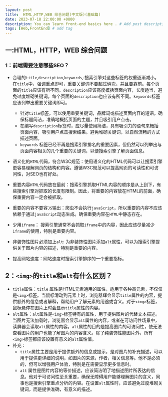 ```yaml
---
layout: post
title:  HTML,HTTP,WEB 综合问题(中文版)(基础篇)
date: 2023-07-18 22:00:00 +0800
description: You can learn front-end basics here . # Add post description (optional)
tags: [Web,FrontEnd] # add tag
---
```


## 一:HTML，HTTP，WEB 综合问题
### 1：前端需要注意哪些SEO？
+ 合理的`title`,`description`,`keywords`,:搜索引擎对这些标签的权重逐渐减小。在`title`中，强调重点即可，重要关键词不要超过俩次，并且要靠前。每个页面的`title`应该有所不同。`description`应该高度概括页面内容，长度适当，避免过度堆砌关键词。每个页面的`description`也应该有所不同。`keywords`标签应该列举出重要关键词即可。

    - 针对`title`标签，可以使用重要关键词，品牌词或描述页面内容的短语。确保标题简洁，准确地概括页面的主题，并且吸引用户点击。
    - 在编写`description`标签时，应尽量使用简洁，具有吸引力的语句来概括页面内容，吸引用户点击搜索结果。避免堆砌关键词，以自然流畅的方式描述页面。
    - `keywords` 标签已经不再是搜索引擎排名的重要因素，但仍然可以列举出与页面内容相关的几个重要的关键词，以便搜索引擎了解页面信息。

+ 语义化的`HTML`代码，符合W3C规范：使用语义化的HTML代码可以让搜索引擎更容易理解网页的结构和内容。遵循W3C规范可以提高网页的可读性和可访问性，对SEO也有好处。
+ 重要内容`HTML`代码放在最前：搜索引擎抓取HTML内容的顺序是从上到下，有些搜索引擎对抓取的长度有限制。因此，将重要的内容放在HTML的前面，确保重要内容一定会被抓取。
+ 重要的内容不要容`JS`输出：爬虫不会执行`javaScript`，所以重要的内容不应该依赖于通过`javaScript`动态生成。确保重要内容在`HTML`中静态存在。
+ 少用`iframe`： 搜索引擎通常不会抓取`iframe`中的内容，因此应该尽量减少`iframe`的使用，特别是重要内容。
+ 非装饰性图片必须加上`alt`: 为非装饰性图片添加`alt`属性，可以为搜索引擎提供关于图片内容的描述，特别是重要的内容。
+ 提高网站速度：网站速度时搜索引擎排序的一个重要指标。

## 2：`<img>`的`title`和`alt`有什么区别？
+ `title`属性：`title` 属性是HTML元素通用的属性，适用于各种高元素，不仅仅是`<img>`标签。当鼠标滑动到元素上时，浏览器辉会显示`title`属性的内容，提供额外的信息或者解释，帮助用户了解元素的用途或含义。对于`<img>`标签，鼠标悬停在图片上时会显示`title`属性的内容。
+ `alt`属性：`alt`属性是`<img>`标签特有的属性，用于提供图片的代替文本描述。当图片无法加载时，浏览器会显示`alt`属性的内容，或者在可访问性场景中，读屏器会读取`alt`属性的内容。`alt`属性的目的是提高图片的可访问性，使无法查看图片的用户也能了解图片的内容含义。除了纯装饰性能图片外，所有`<img>`标签都应该设置有意义的`alt`属性值。
+ 补充：
    -  `title`属性主要是用于提供额外的信息或提示，是对图片的补充描述，可以用于提供更详细的说明，如图片的来源，作者，相关信息等。他不是必须的，但可以增强用户体验，特别是在需要显示更多信息时。
    -  `alt` 属性是图片内容的等价描述，应该简洁明了地描述图片所表达的信息。他对于可访问性至关重要，确保无障碍用户能够理解图片的含义，同事也是搜索引擎重点分析的内容。在设置`alt`属性时，应该避免过度堆砌关键词，而是提供准确，有意义的描述。

